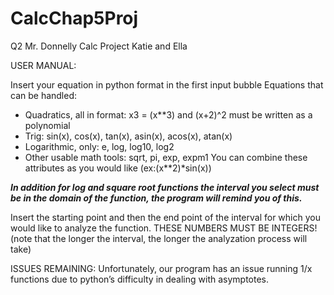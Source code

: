 # CalcChap5Proj
Q2 Mr. Donnelly Calc Project Katie and Ella

USER MANUAL:

Insert your equation in python format in the first input bubble
  Equations that can be handled:
   - Quadratics, all in format: x3 = (x**3) and (x+2)^2 must be written as a polynomial
   - Trig: sin(x), cos(x), tan(x), asin(x), acos(x), atan(x)
   - Logarithmic, only: e, log, log10, log2
   - Other usable math tools: sqrt, pi, exp, expm1
   You can combine these attributes as you would like (ex:(x**2)*sin(x))

*****In addition for log and square root functions the interval you select must be in the domain of the function, the program will remind you of this.*****

Insert the starting point and then the end point of the interval for which you would like to analyze the function. THESE NUMBERS MUST BE INTEGERS! (note that the longer the interval, the longer the analyzation process will take)

ISSUES REMAINING: 
Unfortunately, our program has an issue running 1/x functions due to python’s difficulty in dealing with asymptotes. 
